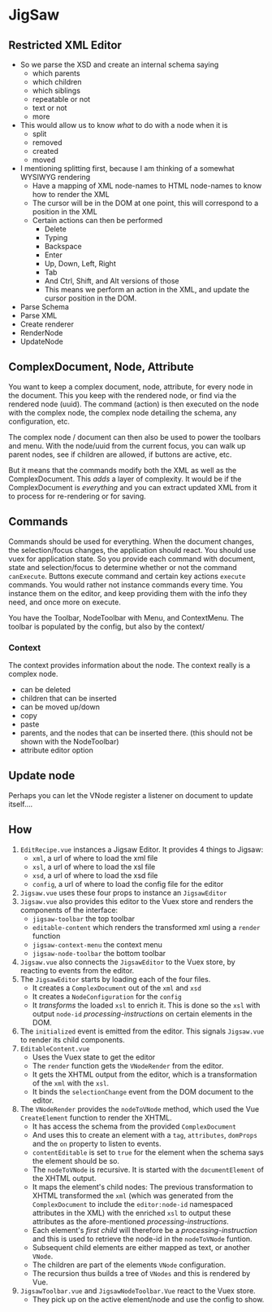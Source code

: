 # JigSaw

## Restricted XML Editor

- So we parse the XSD and create an internal schema saying
  - which parents
  - which children
  - which siblings
  - repeatable or not
  - text or not
  - more
- This would allow us to know _what_ to do with a node when it is
  - split
  - removed
  - created
  - moved
- I mentioning splitting first, because I am thinking of a somewhat WYSIWYG rendering
  - Have a mapping of XML node-names to HTML node-names to know how to render the XML
  - The cursor will be in the DOM at one point, this will correspond to a position in the XML
  - Certain actions can then be performed
    - Delete
    - Typing
    - Backspace
    - Enter
    - Up, Down, Left, Right
    - Tab
    - And Ctrl, Shift, and Alt versions of those
    - This means we perform an action in the XML, and update the cursor position in the DOM.
- Parse Schema
- Parse XML
- Create renderer
- RenderNode
- UpdateNode

## ComplexDocument, Node, Attribute

You want to keep a complex document, node, attribute, for every node in the document. This you keep with the rendered node, or find via the rendered node (uuid). The command (action) is then executed on the node with the complex node, the complex node detailing the schema, any configuration, etc.

The complex node / document can then also be used to power the toolbars and menu. With the node/uuid from the current focus, you can walk up parent nodes, see if children are allowed, if buttons are active, etc.

But it means that the commands modify both the XML as well as the ComplexDocument. This _adds_ a layer of complexity. It would be if the ComplexDocument is _everything_ and you can extract updated XML from it to process for re-rendering or for saving.

## Commands

Commands should be used for everything. When the document changes, the selection/focus changes, the application should react. You should use vuex for application state. So you provide each command with document, state and selection/focus to determine whether or not the command `canExecute`. Buttons execute command and certain key actions `execute` commands. You would rather not instance commands every time. You instance them on the editor, and keep providing them with the info they need, and once more on execute.

You have the Toolbar, NodeToolbar with Menu, and ContextMenu. The toolbar is populated by the config, but also by the context/

### Context

The context provides information about the node. The context really is a complex node.

- can be deleted
- children that can be inserted
- can be moved up/down
- copy
- paste
- parents, and the nodes that can be inserted there. (this should not be shown with the NodeToolbar)
- attribute editor option

## Update node

Perhaps you can let the VNode register a listener on document to update itself....

## How

1. `EditRecipe.vue` instances a Jigsaw Editor. It provides 4 things to Jigsaw:
   - `xml`, a url of where to load the xml file
   - `xsl`, a url of where to load the xsl file
   - `xsd`, a url of where to load the xsd file
   - `config`, a url of where to load the config file for the editor
2. `Jigsaw.vue` uses these four props to instance an `JigsawEditor`
3. `Jigsaw.vue` also provides this editor to the Vuex store and renders the components of the interface:
   - `jigsaw-toolbar` the top toolbar
   - `editable-content` which renders the transformed xml using a `render` function
   - `jigsaw-context-menu` the context menu
   - `jigsaw-node-toolbar` the bottom toolbar
4. `Jigsaw.vue` also connects the `JigsawEditor` to the Vuex store, by reacting to events from the editor.
5. The `JigsawEditor` starts by loading each of the four files.
   - It creates a `ComplexDocument` out of the `xml` and `xsd`
   - It creates a `NodeConfiguration` for the `config`
   - It _transforms_ the loaded `xsl` to enrich it. This is done so the `xsl` with output `node-id` _processing-instructions_ on certain elements in the DOM.
6. The `initialized` event is emitted from the editor. This signals `Jigsaw.vue` to render its child components.
7. `EditableContent.vue`
   - Uses the Vuex state to get the editor
   - The `render` function gets the `VNodeRender` from the editor.
   - It gets the XHTML output from the editor, which is a transformation of the `xml` with the `xsl`.
   - It binds the `selectionChange` event from the DOM document to the editor.
8. The `VNodeRender` provides the `nodeToVNode` method, which used the Vue `CreateElement` function to render the XHTML.
   - It has access the schema from the provided `ComplexDocument`
   - And uses this to create an element with a `tag`, `attributes`, `domProps` and the `on` property to listen to events.
   - `contentEditable` is set to `true` for the element when the schema says the element should be so.
   - The `nodeToVNode` is recursive. It is started with the `documentElement` of the XHTML output.
   - It maps the element's child nodes: The previous transformation to XHTML transformed the `xml` (which was generated from the `ComplexDocument` to include the `editor:node-id` namespaced attributes in the XML) with the enriched `xsl` to output these attributes as the afore-mentioned _processing-instructions_.
   - Each element's _first child_ will therefore be a _processing-instruction_ and this is used to retrieve the node-id in the `nodeToVNode` funtion.
   - Subsequent child elements are either mapped as text, or another `VNode`.
   - The children are part of the elements `VNode` configuration.
   - The recursion thus builds a tree of `VNodes` and this is rendered by Vue.
9. `JigsawToolbar.vue` and `JigsawNodeToolbar.Vue` react to the Vuex store.
   - They pick up on the active element/node and use the config to show.
